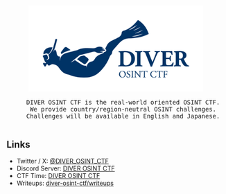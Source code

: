 <div align="center">
  <img src="./main_logo.png" alt="Logo" width="80%">
  <pre>
    DIVER OSINT CTF is the real-world oriented OSINT CTF.
    We provide country/region-neutral OSINT challenges.
    Challenges will be available in English and Japanese.
  </pre>
</div>

## Links

* Twitter / X: [@DIVER_OSINT_CTF](https://x.com/DIVER_OSINT_CTF)
* Discord Server: [DIVER OSINT CTF](https://discord.diverctf.org)
* CTF Time: [DIVER OSINT CTF](https://ctftime.org/ctf/1111)
* Writeups: [diver-osint-ctf/writeups](https://github.com/diver-osint-ctf/writeups)